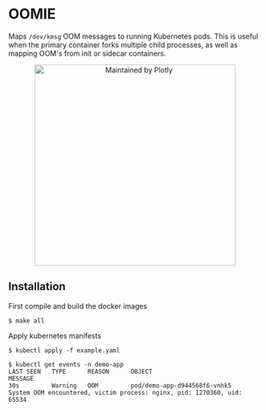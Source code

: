 # OOMIE

Maps `/dev/kmsg` OOM messages to running Kubernetes pods. This is useful when the primary container forks multiple child processes, as well as mapping OOM's from init or sidecar containers.

<div align="center">
  <a href="https://dash.plotly.com/project-maintenance">
    <img src="https://dash.plotly.com/assets/images/maintained-by-plotly.png" width="400px" alt="Maintained by Plotly">
  </a>
</div>


## Installation

First compile and build the docker images

```
$ make all
```

Apply kubernetes manifests

```
$ kubectl apply -f example.yaml
```

```
$ kubectl get events -n demo-app
LAST SEEN   TYPE      REASON      OBJECT                         MESSAGE
30s         Warning   OOM         pod/demo-app-d944568f6-vnhk5   System OOM encountered, victim process: nginx, pid: 1270360, uid: 65534
```
